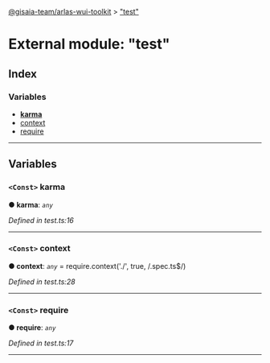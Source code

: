 [@gisaia-team/arlas-wui-toolkit](../README.md) > ["test"](../modules/_test_.md)

# External module: "test"

## Index

### Variables

* [__karma__](_test_.md#__karma__)
* [context](_test_.md#context)
* [require](_test_.md#require)

---

## Variables

<a id="__karma__"></a>

### `<Const>` __karma__

**● __karma__**: *`any`*

*Defined in test.ts:16*

___
<a id="context"></a>

### `<Const>` context

**● context**: *`any`* =  require.context('./', true, /\.spec\.ts$/)

*Defined in test.ts:28*

___
<a id="require"></a>

### `<Const>` require

**● require**: *`any`*

*Defined in test.ts:17*

___


